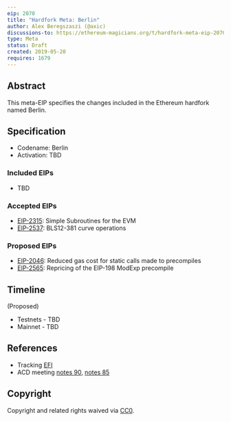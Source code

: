 ```yaml
---
eip: 2070
title: "Hardfork Meta: Berlin"
author: Alex Beregszaszi (@axic)
discussions-to: https://ethereum-magicians.org/t/hardfork-meta-eip-2070-berlin-discussion/3561
type: Meta
status: Draft
created: 2019-05-20
requires: 1679
---
```


## Abstract

This meta-EIP specifies the changes included in the Ethereum hardfork named Berlin.

## Specification

- Codename: Berlin
- Activation: TBD

### Included EIPs

- TBD

### Accepted EIPs

- [EIP-2315](./eip-2315.md): Simple Subroutines for the EVM
- [EIP-2537](./eip-2537.md): BLS12-381 curve operations

### Proposed EIPs

- [EIP-2046](./eip-2046.md): Reduced gas cost for static calls made to precompiles
- [EIP-2565](./eip-2565.md): Repricing of the EIP-198 ModExp precompile

## Timeline

(Proposed)
- Testnets - TBD
- Mainnet - TBD

## References

- Tracking [EFI](https://github.com/orgs/ethereum/projects/5)
- ACD meeting [notes 90](https://github.com/ethereum/pm/blob/master/All%20Core%20Devs%20Meetings/Meeting%2090.md), [notes 85](https://github.com/ethereum/pm/blob/ee277386af75621c48923f9740e4913ee241cd05/All%20Core%20Devs%20Meetings/Meeting%2085.md)

## Copyright

Copyright and related rights waived via [CC0](https://creativecommons.org/publicdomain/zero/1.0/).
